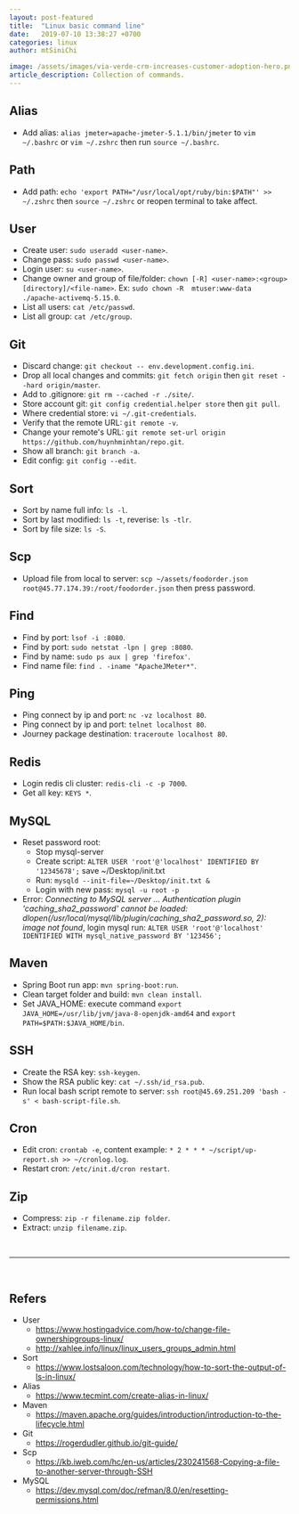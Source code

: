 ```yaml
---
layout: post-featured
title:  "Linux basic command line"
date:   2019-07-10 13:38:27 +0700
categories: linux
author: mtSiniChi

image: /assets/images/via-verde-crm-increases-customer-adoption-hero.png
article_description: Collection of commands.
---
```


## Alias

- Add alias: `alias jmeter=apache-jmeter-5.1.1/bin/jmeter` to `vim ~/.bashrc` or `vim ~/.zshrc` then run `source ~/.bashrc`.

## Path

- Add path: `echo 'export PATH="/usr/local/opt/ruby/bin:$PATH"' >> ~/.zshrc` then `source ~/.zshrc` or reopen terminal to take affect.

## User

- Create user: `sudo useradd <user-name>`.
- Change pass: `sudo passwd <user-name>`.
- Login user: `su <user-name>`.
- Change owner and group of file/folder: `chown [-R] <user-name>:<group> [directory]/<file-name>`. Ex: `sudo chown -R  mtuser:www-data ./apache-activemq-5.15.0`.
- List all users: `cat /etc/passwd`.
- List all group: `cat /etc/group`.

## Git

- Discard change: `git checkout -- env.development.config.ini`.
- Drop all local changes and commits: `git fetch origin` then `git reset --hard origin/master`.
- Add to .gitignore: `git rm --cached -r ./site/`.
- Store account git: `git config credential.helper store` then `git pull`.
- Where credential store: `vi ~/.git-credentials`.
- Verify that the remote URL: `git remote -v`.
- Change your remote's URL: `git remote set-url origin https://github.com/huynhminhtan/repo.git`.
- Show all branch: `git branch -a`.
- Edit config: `git config --edit`.

## Sort

- Sort by name full info: `ls -l`.
- Sort by last modified: `ls -t`, reverise: `ls -tlr`.
- Sort by file size: `ls -S`.

## Scp

- Upload file from local to server: `scp ~/assets/foodorder.json root@45.77.174.39:/root/foodorder.json` then press password.

## Find

- Find by port: `lsof -i :8080`.
- Find by port: `sudo netstat -lpn | grep :8080`.
- Find by name: `sudo ps aux | grep 'firefox'`.
- Find name file: `find . -iname "ApacheJMeter*"`.

## Ping

- Ping connect by ip and port: `nc -vz localhost 80`.
- Ping connect by ip and port: `telnet localhost 80`.
- Journey package destination: `traceroute localhost 80`.

## Redis

- Login redis cli cluster: `redis-cli -c -p 7000`.
- Get all key: `KEYS *`.

## MySQL

- Reset password root:
  - Stop mysql-server
  - Create script: `ALTER USER 'root'@'localhost' IDENTIFIED BY '12345678';` save ~/Desktop/init.txt
  - Run: `mysqld --init-file=~/Desktop/init.txt &`
  - Login with new pass: `mysql -u root -p`
- Error: *Connecting to MySQL server ... Authentication plugin 'caching_sha2_password' cannot be loaded: dlopen(/usr/local/mysql/lib/plugin/caching_sha2_password.so, 2): image not found*, login mysql run: `ALTER USER 'root'@'localhost' IDENTIFIED WITH mysql_native_password BY '123456';`

## Maven

- Spring Boot run app: `mvn spring-boot:run`.
- Clean target folder and build: `mvn clean install`.
- Set JAVA_HOME: execute command `export JAVA_HOME=/usr/lib/jvm/java-8-openjdk-amd64` and `export PATH=$PATH:$JAVA_HOME/bin`.

## SSH

- Create the RSA key: `ssh-keygen`.
- Show the RSA public key: `cat ~/.ssh/id_rsa.pub`.
- Run local bash script remote to server: `ssh root@45.69.251.209 'bash -s' < bash-script-file.sh`.

## Cron

- Edit cron: `crontab -e`, content example: `* 2 * * * ~/script/up-report.sh >> ~/cronlog.log`.
- Restart cron: `/etc/init.d/cron restart`.

## Zip

- Compress: `zip -r filename.zip folder`.
- Extract:  `unzip filename.zip`.

<br>

---

<br>

## Refers

- User
  - https://www.hostingadvice.com/how-to/change-file-ownershipgroups-linux/
  - http://xahlee.info/linux/linux_users_groups_admin.html
- Sort
  - https://www.lostsaloon.com/technology/how-to-sort-the-output-of-ls-in-linux/
- Alias
  - https://www.tecmint.com/create-alias-in-linux/
- Maven
  - https://maven.apache.org/guides/introduction/introduction-to-the-lifecycle.html
- Git
  - https://rogerdudler.github.io/git-guide/
- Scp
  - https://kb.iweb.com/hc/en-us/articles/230241568-Copying-a-file-to-another-server-through-SSH
- MySQL
  - https://dev.mysql.com/doc/refman/8.0/en/resetting-permissions.html
